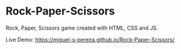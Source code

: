 # Rock-Paper-Scissors
Rock, Paper, Scissors game created with HTML, CSS and JS.

Live Demo: https://miguel-s-pereira.github.io/Rock-Paper-Scissors/
